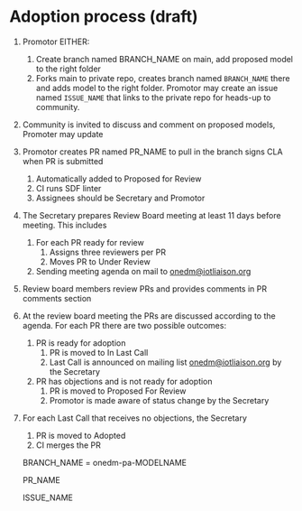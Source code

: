 # Adoption process (draft)

1. Promotor EITHER: 
	1. Create branch named BRANCH_NAME on main, add proposed model to the right folder
	2. Forks main to private repo, creates branch named `BRANCH_NAME` there and adds model to the right folder. Promotor may create an issue named `ISSUE_NAME` that links to the private repo for heads-up to community. 
2. Community is invited to discuss and comment on proposed models, Promoter may update 
2. Promotor creates PR named PR_NAME to pull in the branch signs CLA when PR is submitted
	1. Automatically added to Proposed for Review
	2. CI runs SDF linter
	3. Assignees should be Secretary and Promotor
3. The Secretary prepares Review Board meeting at least 11 days before meeting. This includes
	1. For each PR ready for review
		1.  Assigns three reviewers per PR
		2. Moves PR to Under Review
	2. Sending meeting agenda on mail to onedm@iotliaison.org
4. Review board members review PRs and provides comments in PR comments section
5. At the review board meeting the PRs are discussed according to the agenda. For each PR there are two possible outcomes:
	1. PR is ready for adoption
		1.	PR is moved to In Last Call
		2. Last Call is announced on mailing list onedm@iotliaison.org by the Secretary
	2. PR has objections and is not ready for adoption
		1. PR is moved to Proposed For Review
		2. Promotor is made aware of status change by the Secretary
6. For each Last Call that receives no objections, the Secretary
	1. PR is moved to Adopted
	2. CI merges the PR
 
 

    BRANCH_NAME = onedm-pa-MODELNAME

    PR_NAME 
	
	ISSUE_NAME

